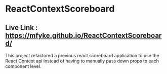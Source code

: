 # ReactContextScoreboard

## Live Link : https://mfyke.github.io/ReactContextScoreboard/

This project refactored a previous react scoreboard application to use the React Context api instead of having to manually pass down props to each component level. 

